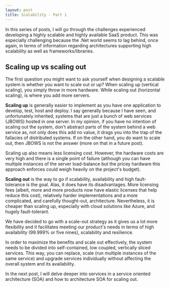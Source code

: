 ```yaml
---
layout: post
title: Scalability - Part 1
---
```


In this series of posts, I will go through the challenges experienced developing a highly scalable and highly available SaaS product. This was especially challenging because the .Net world seems to lag behind, once again, in terms of information regarding architectures supporting high scalability as well as frameworks/libraries.

## Scaling up vs scaling out ##
The first question you might want to ask yourself when designing a scalable system is whether you want to scale out or up? When scaling up (vertical scaling), you simply throw in more hardware. While scaling out (horizontal scaling), is where you add more servers. 

**Scaling up** is generally easier to implement as you have one application to develop, test, host and deploy. I say generally because I have seen, and unfortunately inherited, systems that are just a bunch of web services (JBOWS) hosted in one server. In my opinion, if you have no intention of scaling out the system, don't abstract parts of the system behind a web service as, not only does this add no value, it drags you into the trap of the fallacies of distributed systems. If on the other hand, you do want to scale out, then JBOWS is not the answer (more on that in a future post). 

Scaling up also means less licensing cost. However, the hardware costs are very high and there is a single point of failure (although you can have multiple instances of the server load-balance but the pricey hardware this approach enforces could weigh heavily on the project's budget).

**Scaling out** is the way to go if scalability, availability and high fault-tolerance is the goal. Alas, it does have its disadvantages. More licensing fees (albeit, more and more products now have elastic licenses that help reduce this cost), relatively harder implementations and a more complicated, and carefully thought-out, architecture. Nevertheless, it is cheaper than scaling up, especially with cloud solutions like Azure, and hugely fault-tolerant.

We have decided to go with a scale-out strategy as it gives us a lot more flexibility and it facilitates meeting our product's needs in terms of high availability (99.999% or five nines), scalability and resilience. 

In order to maximize the benefits and scale out effectively, the system needs to be divided into self-contained, low coupled, vertically sliced services. This way, you can replace, scale (run multiple instances of the same service) and upgrade services individually without affecting the overall system and its availability.

In the next post, I will delve deeper into services in a service oriented architecture (SOA) and how to architecture SOA for scaling out.
 